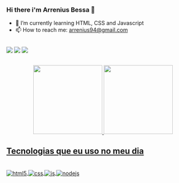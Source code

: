 ### Hi there i'm Arrenius Bessa 👋

- 🌱 I’m currently learning HTML, CSS and Javascript
- 📫 How to reach me: arrenius94@gmail.com

##
  <div> 
  <a href="https://instagram.com/arreniusbessa" target="_blank"><img src="https://img.shields.io/badge/-Instagram-%23E4405F?style=for-the-badge&logo=instagram&logoColor=white" target="_blank"instagram.com/arreniusbessa></a>
  <a href="https://www.linkedin.com/in/-45875016a" target="_blank"www.linkedin.com><img src="https://img.shields.io/badge/-LinkedIn-%230077B5?style=for-the-badge&logo=linkedin&logoColor=white" target="_blank"www.linkedin.com></a>  
 	<a href="https://www.twitch.tv/neyzu1" target="_blank"www.twitch.tv/neyzu1><img src="https://img.shields.io/badge/Twitch-9146FF?style=for-the-badge&logo=twitch&logoColor=white" target="_blank"www.twitch.tv/neyzu1></a>
</div>

##
<div align="center">
  <a href="https://github.com/arrenius94">
  <img height="180em" src="https://github-readme-stats.vercel.app/api?username=arrenius94&show_icons=true&theme=dracula&include_all_commits=true&count_private=true"/>
  <img height="180em" src="https://github-readme-stats.vercel.app/api/top-langs/?username=arrenius94&layout=compact&langs_count=7&theme=dracula"/>
</div>
  
  ## Tecnologias que eu uso no meu dia
<div style="display: inline_block"><br>
  <img align="center" alt="html5" src="https://img.shields.io/badge/HTML5-E34F26?style=for-the-badge&logo=html5&logoColor=white"/>
  <img align="center" alt="css" src="https://img.shields.io/badge/CSS3-1572B6?style=for-the-badge&logo=css3&logoColor=white"/>
  <img align="center" alt="js" src="https://img.shields.io/badge/JavaScript-F7DF1E?style=for-the-badge&logo=javascript&logoColor=black"/>
  <img align="center" alt="nodejs" src="https://img.shields.io/badge/Node.js-43853D?style=for-the-badge&logo=node.js&logoColor=white"/>
</div>
  
  ##


